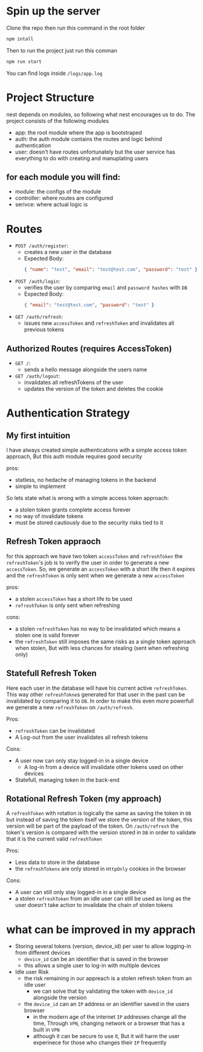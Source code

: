 # Spin up the server

Clone the repo then run this command in the root folder
```bash
npm intall
```

Then to run the project just run this comman
```bash
npm run start
```

You can find logs inside `/logs/app.log`



# Project Structure
nest depends on modules, so following what nest encourages us to do.
The project consists of the following modules
- app: the root module where the app is bootstraped
- auth: the auth module contains the routes and logic behind authentication
- user: doesn't have routes unfortunately but the user service has everything to do with creating and manuplating users

## for each module you will find:
- module: the configs of the module
- controller: where routes are configured
- serivce: where actual logic is


# Routes

- `POST /auth/register`:
  - creates a new user in the database
  - Expected Body:
      ```json
      { "name": "test", "email": "test@test.com", "password": "test" }
      ```
- `POST /auth/login`:
  - verifies the user by comparing `email` and `password hashes` with `DB`
  - Expected Body:
       ```json
      { "email": "test@test.com", "password": "test" }
      ```
- `GET /auth/refresh`:
  - issues new `accessToken` and `refreshToken` and invalidates all previous tokens


## Authorized Routes (requires AccessToken)
- `GET /`:
  - sends a hello message alongside the users name
- `GET /auth/logout`:
  - invalidates all refreshTokens of the user
  - updates the version of the token and deletes the cookie


# Authentication Strategy
## My first intuition
I have always created simple authentications with a simple access token approach,
But this auth module requires good security

pros:
- statless, no hedache of managing tokens in the backend
- simple to implement

So lets state what is wrong with a simple access token approach:
- a stolen token grants complete access forever
- no way of invalidate tokens
- must be stored cautiously due to the security risks tied to it

## Refresh Token appraoch
for this approach we have two token `accessToken` and `refreshToken`
the `refreshToken`'s job is to verify the user in order to generate a new `accessToken`.
So, we generate an `accessToken` with a short life then it expires and the `refreshToken` is only sent when we generate a new `accessToken`

pros:
- a stolen `accessToken` has a short life to be used
- `refreshToken` is only sent when refreshing

cons:
- a stolen `refreshToken` has no way to be invalidated which means a stolen one is valid forever
- the `refreshToken` still imposes the same risks as a single token approach when stolen, But with less chances for stealing (sent when refreshing only)

## Statefull Refresh Token
Here each user in the database will have his current active `refreshToken`.
This way other `refreshTokne`s generated for that user in the past can be invalidated by comparing it to `DB`.
In order to make this even more powerfull we generate a new `refreshToken` on `/auth/refresh`.

Pros:
- `refreshToken` can be invalidated
- A Log-out from the user invalidates all refresh tokens

Cons:
- A user now can only stay logged-in in a single device
  - A log-in from a device will invalidate other tokens used on other devices 
- Statefull, managing token in the back-end

## Rotational Refresh Token (my approach)
A `refreshToken` with rotation is logically the same as saving the token in `DB` but instead of saving the token itself we store the version of the token, this version will be part of the payload of the token.
On `/auth/refresh` the token's version is compared with the version stored in `DB` in order to validate that it is the current valid `refreshToken`

Pros:
- Less data to store in the database
- the `refreshTokens` are only stored in `HttpOnly` cookies in the browser

Cons:
- A user can still only stay logged-in in a single device
- a stolen `refreshToken` from an idle user can still be used as long as the user doesn't take action to invalidate the chain of stolen tokens


# what can be improved in my apprach

- Storing several tokens (version, device_id) per user to allow logging-in from different devices
  - `device_id` can be an identifier that is saved in the browser
  - this allows a single user to log-in with multiple devices
- Idle user Risk
  - the risk remaining in our appreach is a stolen refresh token from an idle user
    - we can solve that by validating the token with `device_id` alongside the version
  - the `device_id` can an `IP` address or an identifier saved in the users browser
      - in the modern age of the internet `IP` addresses change all the time, Through `VPN`, changing network or a browser that has a built in `VPN`
      - although it can be secure to use it, But it will harm the user experinece for those who changes their `IP` frequently
